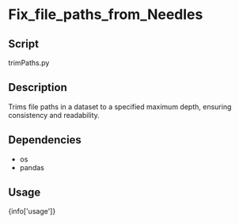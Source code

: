 # Fix_file_paths_from_Needles

## Script
trimPaths.py

## Description
Trims file paths in a dataset to a specified maximum depth, ensuring consistency and readability.

## Dependencies
- os
- pandas

## Usage
{info['usage']}
